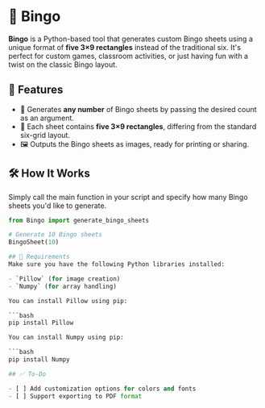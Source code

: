 # 🎱 Bingo

**Bingo** is a Python-based tool that generates custom Bingo sheets using a unique format of **five 3×9 rectangles** instead of the traditional six. It's perfect for custom games, classroom activities, or just having fun with a twist on the classic Bingo layout.

## 📌 Features

- 📄 Generates **any number** of Bingo sheets by passing the desired count as an argument.
- 🧩 Each sheet contains **five 3×9 rectangles**, differing from the standard six-grid layout.
- 🖼️ Outputs the Bingo sheets as images, ready for printing or sharing.

## 🛠️ How It Works

Simply call the main function in your script and specify how many Bingo sheets you'd like to generate.

```python
from Bingo import generate_bingo_sheets

# Generate 10 Bingo sheets
BingoSheet(10)

## 🧾 Requirements
Make sure you have the following Python libraries installed:

- `Pillow` (for image creation)
- `Numpy` (for array handling)

You can install Pillow using pip:

```bash
pip install Pillow

You can install Numpy using pip:

```bash
pip install Numpy

## ✅ To-Do

- [ ] Add customization options for colors and fonts  
- [ ] Support exporting to PDF format